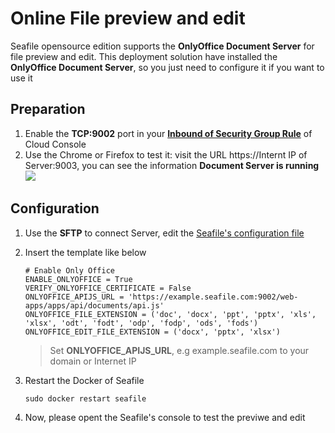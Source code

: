# Online File preview and edit

Seafile opensource edition supports the **OnlyOffice Document Server** for file preview and edit. This deployment solution have installed the **OnlyOffice Document Server**, so you just need to configure it if you want to use it

## Preparation

1. Enable the **TCP:9002** port in your **[Inbound of Security Group Rule](https://support.websoft9.com/docs/faq/tech-instance.html)** of Cloud Console
2. Use the Chrome or Firefox to test it: visit the URL https://Internt IP of Server:9003, you can see the information **Document Server is running**
   ![](https://libs.websoft9.com/Websoft9/DocsPicture/zh/onlyoffice/onlyoffice-dkisrunning-websoft9.png)

## Configuration

1. Use the **SFTP** to connect Server, edit the [Seafile's configuration file](/stack-components.md#seafile)
2. Insert the template like below
   ```
   # Enable Only Office
   ENABLE_ONLYOFFICE = True
   VERIFY_ONLYOFFICE_CERTIFICATE = False
   ONLYOFFICE_APIJS_URL = 'https://example.seafile.com:9002/web-apps/apps/api/documents/api.js'
   ONLYOFFICE_FILE_EXTENSION = ('doc', 'docx', 'ppt', 'pptx', 'xls', 'xlsx', 'odt', 'fodt', 'odp', 'fodp', 'ods', 'fods')
   ONLYOFFICE_EDIT_FILE_EXTENSION = ('docx', 'pptx', 'xlsx')
   ```
   > Set **ONLYOFFICE_APIJS_URL**, e.g example.seafile.com to your domain or Internet IP

3. Restart the Docker of Seafile
   ```
   sudo docker restart seafile
   ```

4. Now, please opent the Seafile's console to test the previwe and edit